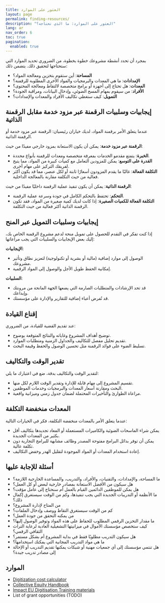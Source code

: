 ```yaml
---
title: العثور على الموارد
layout: page
permalink: finding-resources/
description: "العثور على الموارد: ما الذي تحتاجه؟"
lang: ar
nav_order: 6
toc: true
pagination: 
  enabled: true
---
```


بمجرد أن تحدد أنشطة مشروعك خطوة بخطوة، من الضروري تحديد الموارد التي ستحتاجها لتحقيق ذلك. يتضمن ذلك:

* **المساحة**: أين ستقوم بتخزين ومعالجة المواد؟
* **الإمدادات**: ما هي المعدات والبرمجيات والمواد الأخرى المطلوبة للرقمنة؟
* **المعدات**: هل تحتاج إلى أجهزة أو برامج متخصصة لالتقاط ومعالجة المحتوى؟
* **الأفراد**: من سيقوم بمهام المسح الضوئي، وإدخال البيانات، ومراقبة الجودة؟
* **التمويل**: كيف ستغطي تكاليف الأفراد والمعدات والإمدادات؟

## إيجابيات وسلبيات الرقمنة عبر مزود خدمة مقابل الرقمنة الذاتية

عندما يتعلق الأمر برقمنة المواد، لديك خياران رئيسيان: الرقمنة عبر مزود خدمة أو الرقمنة الذاتية.

**الرقمنة عبر مزود خدمة**: يمكن أن يكون الاستعانة بمزود خارجي مفيدًا من حيث:
* **الخبرة**: يتمتع مقدمو الخدمات بمعرفة متخصصة ومعدات للرقمنة بأنواع محددة.
* **القدرة على التوسع**: يمكن للمزودين التعامل مع كميات كبيرة من المواد، مما يتيح لفريقك التركيز على مهام أخرى.
* **التكلفة الفعالة**: غالبًا ما يقدم المزودون أسعارًا ثابتة أو لكل عنصر، مما قد يكون أكثر فعالية من حيث التكلفة مقارنة بالمعالجة الداخلية.

**الرقمنة الذاتية**: يمكن أن يكون تنفيذ عملية الرقمنة داخليًا مفيدًا من حيث:
* **التحكم**: تحتفظ بالتحكم الكامل في جودة وسرعة عملية الرقمنة.
* **التكلفة الفعالة للكميات الصغيرة**: إذا كانت لديك كمية صغيرة من المواد، فقد تكون الرقمنة الذاتية أكثر فعالية من حيث التكلفة.

## إيجابيات وسلبيات التمويل عبر المنح

إذا كنت تفكر في التقدم للحصول على تمويل منحة لدعم مشروع الرقمنة الخاص بك، إليك بعض الإيجابيات والسلبيات التي يجب مراعاتها:

**الإيجابيات**:
* الوصول إلى موارد إضافية (مالية أو بشرية أو تكنولوجية) لتعزيز نطاق وتأثير مشروعك.
* إمكانية الحفظ طويل الأجل والوصول إلى المواد الرقمية.

**السلبيات**:
* قد تحد الإرشادات والمتطلبات الصارمة التي يضعها الجهة المانحة من مرونتك وإبداعك.
* قد تُفرض أعباء إضافية للتقارير والإدارة على مؤسستك.

## إقناع القيادة

عند تقديم القضية للقيادة، من الضروري:

* توضيح أهداف المشروع وغاياته والنتائج المتوقعة بوضوح.
* تقديم تحليل مفصل للتكاليف والجداول الزمنية ومتطلبات الموارد.
* تسليط الضوء على فوائد الرقمنة مثل تحسين الوصول والحفظ وقيمة البحث.

## تقدير الوقت والتكاليف

لتقدير الوقت والتكاليف بدقة، ضع في اعتبارك ما يلي:

* تقسيم المشروع إلى مهام قابلة للإدارة وتقدير الوقت اللازم لكل منها.
* البحث ومقارنة أسعار المعدات والبرمجيات وخدمات الموظفين.
* مراعاة الطوارئ والتأخيرات المحتملة لضمان جدول زمني وميزانية واقعية.

## المعدات منخفضة التكلفة

عندما يتعلق الأمر بالمعدات منخفضة التكلفة، فكر في الخيارات التالية:

* يمكن شراء الماسحات الضوئية والكاميرات المستعملة أو المعاد تجديدها بتكاليف أقل بكثير من المعدات الجديدة.
* يمكن أن توفر بدائل البرامج مفتوحة المصدر وظائف مشابهة للبرامج التجارية دون تكلفة عالية.
* إعادة استخدام المعدات أو المواد الموجودة لتقليل الهدر وخفض التكاليف.

## أسئلة للإجابة عليها

* ما المساحة، والإمدادات، والتقنيات، والأفراد، والتدريب، والمساعدة الخارجية اللازمة؟
* هل سيكون من الأفضل الاستعانة بمصادر خارجية لبعض أو كل العمل؟
* هل يمكن للموظفين الدائمين القيام بالعمل أم سنحتاج إلى عامل مؤقت؟
* ما الأنظمة أو التدريبات الجديدة التي يجب تنفيذها، وكم من الوقت سيستغرق إكمال ذلك؟
* من المتاح لإدارة المشروع؟
* كم من الوقت سيستغرق التقاط ووصف وإدخال الملفات؟
* من يمكنه التحقق من جودة العمل؟
* ما مقدار التخزين الرقمي المطلوب للحفاظ على هذه المواد وتوفير الوصول إليها؟
* كيف ستخصص مؤسستك الأموال في ميزانيتها التشغيلية العادية لرعاية التراث الثقافي الرقمي؟
* هل سيكون التدريب مطلوبًا فقط في بداية المشروع أم بشكل مستمر؟
* ما هي مواد التدريب المجانية التي يمكنك استخدامها؟
* هل تنتمي مؤسستك إلى أي جمعيات مهنية أو شبكات يمكنها تقديم التدريب أو الإحالة إلى مصادر تدريب جيدة؟

## الموارد

* [Digitization cost calculator](https://dashboard.diglib.org/)
* [Collective Equity Handbook](https://toolkit.dobetterlabor.com/collective-equity/)
* [Impact EU Digitisation Training materials](https://www.digitisation.eu/knowledge/training-materials/)
* List of grant opportunities (TODO)